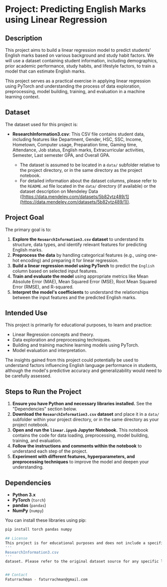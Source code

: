 # Project: Predicting English Marks using Linear Regression

## Description

This project aims to build a linear regression model to predict students' English marks based on various background and study habit factors.  We will use a dataset containing student information, including demographics, prior academic performance, study habits, and lifestyle factors, to train a model that can estimate English marks.

This project serves as a practical exercise in applying linear regression using PyTorch and understanding the process of data exploration, preprocessing, model building, training, and evaluation in a machine learning context.

## Dataset

The dataset used for this project is:

*   **ResearchInformation3.csv**:  This CSV file contains student data, including features like Department, Gender, HSC, SSC, Income, Hometown, Computer usage, Preparation time, Gaming time, Attendance, Job status, English marks, Extracurricular activities, Semester, Last semester GPA, and Overall GPA.

    *   The dataset is assumed to be located in a `data/` subfolder relative to the project directory, or in the same directory as the project notebook.
    *   For detailed information about the dataset columns, please refer to the `README.md` file located in the `data/` directory (if available) or the dataset description on Mendeley Data ([https://data.mendeley.com/datasets/5b82ytz489/1](https://data.mendeley.com/datasets/5b82ytz489/1)).

## Project Goal

The primary goal is to:

1.  **Explore the `ResearchInformation3.csv` dataset** to understand its structure, data types, and identify relevant features for predicting English marks.
2.  **Preprocess the data** by handling categorical features (e.g., using one-hot encoding) and preparing it for linear regression.
3.  **Build a linear regression model using PyTorch** to predict the `English` column based on selected input features.
4.  **Train and evaluate the model** using appropriate metrics like Mean Absolute Error (MAE), Mean Squared Error (MSE), Root Mean Squared Error (RMSE), and R-squared.
5.  **Interpret the model's coefficients** to understand the relationships between the input features and the predicted English marks.

## Intended Use

This project is primarily for educational purposes, to learn and practice:

*   Linear Regression concepts and theory.
*   Data exploration and preprocessing techniques.
*   Building and training machine learning models using PyTorch.
*   Model evaluation and interpretation.

The insights gained from this project could potentially be used to understand factors influencing English language performance in students, although the model's predictive accuracy and generalizability would need to be carefully assessed.

## Steps to Run the Project

1.  **Ensure you have Python and necessary libraries installed.**  See the "Dependencies" section below.
2.  **Download the `ResearchInformation3.csv` dataset** and place it in a `data/` subfolder within your project directory, or in the same directory as your project notebook.
3.  **Open and run the `linear.ipynb` Jupyter Notebook.** This notebook contains the code for data loading, preprocessing, model building, training, and evaluation.
4.  **Follow the instructions and comments within the notebook** to understand each step of the project.
5.  **Experiment with different features, hyperparameters, and preprocessing techniques** to improve the model and deepen your understanding.

## Dependencies

*   **Python 3.x**
*   **PyTorch** (`torch`)
*   **pandas** (`pandas`)
*   **NumPy** (`numpy`)

You can install these libraries using pip:

```bash
pip install torch pandas numpy

## License
This project is for educational purposes and does not include a specific license. Standard data usage ethics apply to the use of the
'''
ResearchInformation3.csv
'''
dataset. Please refer to the original dataset source for any specific license or usage terms.


## Contact
Faturrachman - faturrachman@gmail.com
